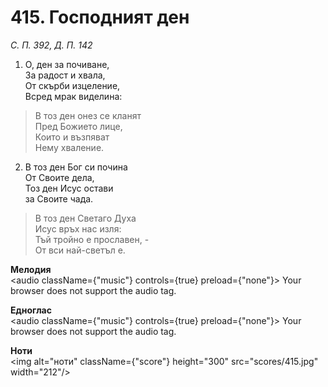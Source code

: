 # 415. Господният ден

_С. П. 392, Д. П. 142_

1. О, ден за почиване,  
За радост и хвала,  
От скърби изцеление,  
Всред мрак виделина:  

> В тоз ден онез се кланят  
> Пред Божието лице,  
> Които и възпяват  
> Нему хваление.  

2. В тоз ден Бог си почина  
От Своите дела,  
Тоз ден Исус остави  
за Своите чада.  

> В тоз ден Светаго Духа  
> Исус връх нас изля:  
> Тъй тройно е прославен, -  
> От вси най-светъл е.

**Мелодия**  
<audio className={"music"} controls={true} preload={"none"}>
    <source src="mp3/415.mp3" type="audio/mpeg"/>
    Your browser does not support the audio tag.
</audio>

**Едноглас**  
<audio className={"music"} controls={true} preload={"none"}>
    <source src="transp/415.mp3" type="audio/mpeg"/>
    Your browser does not support the audio tag.
</audio>

**Ноти**  
<img alt="ноти" className={"score"} height="300" src="scores/415.jpg" width="212"/>
